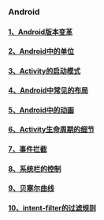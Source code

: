 ### Android
#### [1、Android版本变革](./modification-of-different-version-2020-5-29.md)
#### [2、Android中的单位](./unit-in-android-2020-5-23.md)
#### [3、Activity的启动模式](./launch-mode-of-activity-2020-5-25.md)
#### [4、Android中常见的布局](./common-layout-in-android-2020-5-27.md)
#### [5、Android中的动画](./animation-in-android-2020-5-27.md)
#### [6、Activity生命周期的细节](./details-of-activity-lifecycle-2020-5-29.md)
#### [7、事件拦截](./event-interceptor-in-android-2020-5-31.md)
#### [8、系统栏的控制](./controls-of-system-bars-2020-6-6.md)
#### [9、贝塞尔曲线](./try-of-bezier-2020-6-24.md)
#### [10、intent-filter的过滤规则](./filter-rule-of-intent-filter-2020-10-26.md)
<!-- #### [差值器和估值器](./android/interpolator-and-evaluator-2020-5-28.md) -->